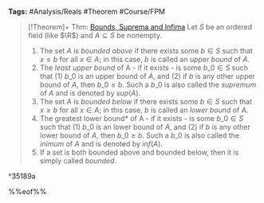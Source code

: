 ---
---

**Tags:** #Analysis/Reals #Theorem #Course/FPM 

 > 
 > \[!Theorem\]+ Thm: [Bounds, Suprema and Infima](Bounds,%20Suprema%20and%20Infima.md)
 > Let $S$ be an ordered field (like $\R$) and $A\subseteq S$ be nonempty.
 > 
 > 1. The set $A$ is *bounded above* if there exists some $b\in S$ such that $x\le b$ for all $x\in A$; in this case, $b$ is called an *upper bound* of $A$.
 > 1. The *least upper bound* of A - if it exists - is some $b\_{0}\in S$ such that (1) $b\_{0}$ is an upper bound of $A$, and (2) if $b$ is any other upper bound of $A$, then $b\_{0}\le b$. Such a $b\_{0}$ is also called the *supremum* of $A$ and is denoted by $sup(A)$.
 > 1. The set $A$ is *bounded below* if there exists some $b\in S$ such that $x\ge b$ for all $x\in A$; in this case, $b$ is called an *lower bound* of $A$.
 > 1. The greatest lower bound\* of A - if it exists - is some $b\_{0}\in S$ such that (1) $b\_{0}$ is an lower bound of $A$, and (2) if $b$ is any other lower bound of $A$, then $b\_{0}\ge b$. Such a $b\_{0}$ is also called the *inimum* of $A$ and is denoted by $inf(A)$.
 > 1. If a set is both bounded above and bounded below, then it is simply called *bounded*.

^35189a

%%eof%%
